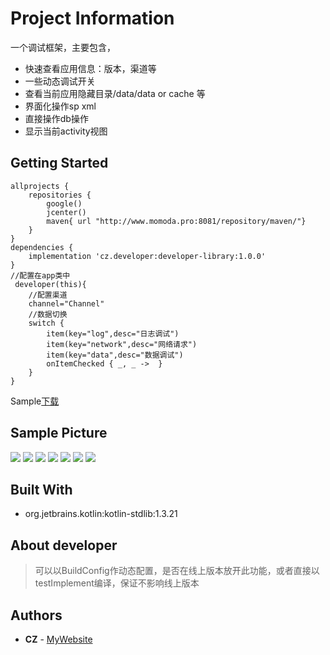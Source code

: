 # Project Information

一个调试框架，主要包含，
* 快速查看应用信息：版本，渠道等
* 一些动态调试开关
* 查看当前应用隐藏目录/data/data or cache 等
* 界面化操作sp xml
* 直接操作db操作
* 显示当前activity视图

## Getting Started

```
allprojects {
    repositories {
        google()
        jcenter()
        maven{ url "http://www.momoda.pro:8081/repository/maven/"}
    }
}
dependencies {
    implementation 'cz.developer:developer-library:1.0.0'
}
//配置在app类中
 developer(this){
    //配置渠道
    channel="Channel"
    //数据切换
    switch {
        item(key="log",desc="日志调试")
        item(key="network",desc="网络请求")
        item(key="data",desc="数据调试")
        onItemChecked { _, _ ->  }
    }
}
```

Sample[下载](https://github.com/momodae/Developer/blob/master/apk/app-debug.apk?raw=true)

## Sample Picture
![](https://github.com/momodae/Developer/blob/master/image/image1.jpg?raw=true)
![](https://github.com/momodae/Developer/blob/master/image/image2.jpg?raw=true)
![](https://github.com/momodae/Developer/blob/master/image/image3.jpg?raw=true)
![](https://github.com/momodae/Developer/blob/master/image/image4.jpg?raw=true)
![](https://github.com/momodae/Developer/blob/master/image/image5.jpg?raw=true)
![](https://github.com/momodae/Developer/blob/master/image/image6.jpg?raw=true)
![](https://github.com/momodae/Developer/blob/master/image/image7.jpg?raw=true)

## Built With
* org.jetbrains.kotlin:kotlin-stdlib:1.3.21

## About developer 
> 可以以BuildConfig作动态配置，是否在线上版本放开此功能，或者直接以testImplement编译，保证不影响线上版本
## Authors

* **CZ** - [MyWebsite](http://www.momoda.pro)
